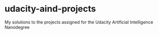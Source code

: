 # udacity-aind-projects
My solutions to the projects assigned for the Udacity Artificial Intelligence Nanodegree
